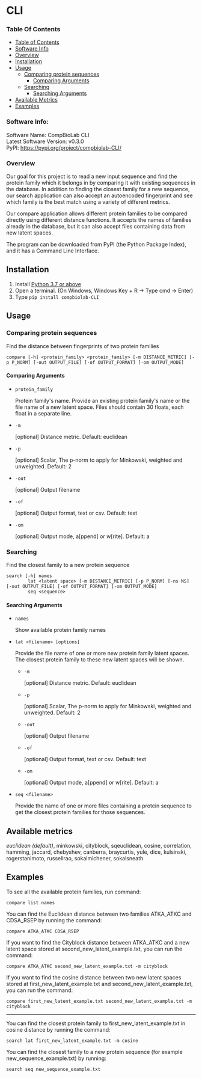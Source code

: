 # CLI

### Table Of Contents

- [Table of Contents](#table-of-contents)
- [Software Info](#software-info)
- [Overview](#overview)
- [Installation](#installation)
- [Usage](#usage)
    - [Comparing protein sequences](#comparing-protein-sequences)
        - [Comparing Arguments](#comparing-arguments)
    - [Searching](#searching)
        - [Searching Arguments](#searching-arguments)
- [Available Metrics](#available-metrics)
- [Examples](#examples)

### Software Info:

Software Name: CompBioLab CLI  
Latest Software Version: v0.3.0  
PyPI: https://pypi.org/project/compbiolab-CLI/

### Overview

Our goal for this project is to read a new input sequence and find the protein family which it belongs in by comparing it with existing sequences in the database. In addition to finding the closest family for a new sequence, our search application can also accept an autoencoded fingerprint and see which family is the best match using a variety of different metrics.

Our compare application allows different protein families to be compared directly using different distance functions.  It accepts the names of families already in the database, but it can also accept files containing data from new latent spaces. 

The program can be downloaded from PyPI (the Python Package Index), and it has a Command Line Interface.

## Installation

1. Install [Python 3.7 or above](https://www.python.org/downloads/) 
2. Open a terminal. (On Windows, Windows Key + R → Type cmd → Enter)
3. Type `pip install compbiolab-CLI`

## Usage

### Comparing protein sequences

Find the distance between fingerprints of two protein families

    compare [-h] <protein_family> <protein_family> [-m DISTANCE_METRIC] [-p P_NORM] [-out OUTPUT_FILE] [-of OUTPUT_FORMAT] [-om OUTPUT_MODE]

#### Comparing Arguments

* `protein_family`

  Protein family's name. Provide an existing protein family's name or the file name of a new latent space. Files should contain 30 floats, each float in a separate line.

* `-m`

    [optional] Distance metric. Default: euclidean

* `-p`

    [optional] Scalar, The p-norm to apply for Minkowski, weighted and unweighted. Default: 2

* `-out`

	[optional] Output filename

* `-of`

	[optional] Output format, text or csv. Default: text

* `-om`

	[optional] Output mode, a[ppend] or w[rite]. Default: a

### Searching

Find the closest family to a new protein sequence

    search [-h] names
		    lat <latent space> [-m DISTANCE_METRIC] [-p P_NORM] [-ns NS] [-out OUTPUT_FILE] [-of OUTPUT_FORMAT] [-om OUTPUT_MODE]
		    seq <sequence>

#### Searching Arguments

* `names`

    Show available protein family names

* `lat <filename> [options]`

    Provide the file name of one or more new protein family latent spaces. The closest protein family to these new latent spaces will be shown.

	* `-m`

    	[optional] Distance metric. Default: euclidean

	* `-p`

    	[optional] Scalar, The p-norm to apply for Minkowski, weighted and unweighted. Default: 2

	* `-out`

		[optional] Output filename

	* `-of`

		[optional] Output format, text or csv. Default: text

	* `-om`

		[optional] Output mode, a[ppend] or w[rite]. Default: a

* `seq <filename>`

    Provide the name of one or more files containing a protein sequence to get the closest protein families for those sequences.

## Available metrics

*euclidean (default)*, minkowski, cityblock, sqeuclidean, cosine, correlation, hamming, jaccard, chebyshev, canberra, braycurtis, yule, dice, kulsinski, rogerstanimoto, russellrao, sokalmichener, sokalsneath

## Examples

To see all the available protein families, run command:

    compare list names
        
You can find the Euclidean distance between two families ATKA_ATKC and CDSA_RSEP by running the command:

    compare ATKA_ATKC CDSA_RSEP
    
If you want to find the Cityblock distance between ATKA_ATKC and a new latent space stored at second_new_latent_example.txt, you can run the command:

    compare ATKA_ATKC second_new_latent_example.txt -m cityblock
    
If you want to find the cosine distance between two new latent spaces stored at first_new_latent_example.txt and second_new_latent_example.txt, you can run the command:

    compare first_new_latent_example.txt second_new_latent_example.txt -m cityblock

---

You can find the closest protein family to first_new_latent_example.txt in cosine distance by running the command:

    search lat first_new_latent_example.txt -m cosine
    
You can find the closest family to a new protein sequence (for example new_sequence_example.txt) by running:

    search seq new_sequence_example.txt
